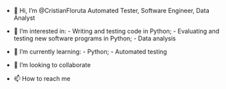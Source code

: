 - 👋 Hi, I’m @CristianFloruta
      Automated Tester, Software Engineer, Data Analyst

- 👀 I’m interested in:
      - Writing and testing code in Python;
      - Evaluating and testing new software programs in Python;
      - Data analysis
      
- 🌱 I’m currently learning:
      - Python;
      - Automated testing

- 💞️ I’m looking to collaborate 

- 📫 How to reach me 

<!---
CristianFloruta/CristianFloruta is a ✨ special ✨ repository because its `README.md` (this file) appears on your GitHub profile.
You can click the Preview link to take a look at your changes.
--->
